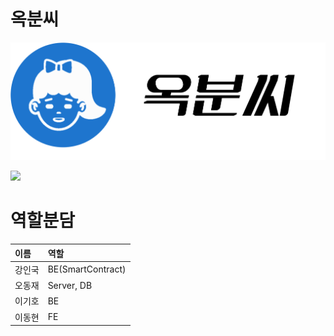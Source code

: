 # 옥분씨

![LOGO](./DOC/LOGO.png)

<a href="https://codestates.github.io/BEB-05-OkBunSea/"><img src="https://img.shields.io/badge/demo START-000000?style=for-the-badge&logo=Github&logoColor=white"></a>

# 역할분담

| 이름   | 역할              |
| :----- | :---------------- |
| 강인국 | BE(SmartContract) |
| 오동재 | Server, DB        |
| 이기호 | BE                |
| 이동현 | FE                |
